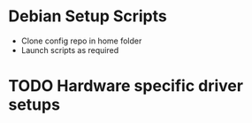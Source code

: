 # Debian Setup Scripts
- Clone config repo in home folder
- Launch scripts as required

# TODO Hardware specific driver setups 